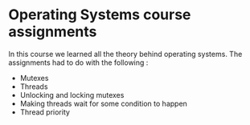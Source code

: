 # Operating Systems course assignments
In this course we learned all the theory behind operating systems. The assignments had to do with the following :
- Mutexes
- Threads
- Unlocking and locking mutexes
- Making threads wait for some condition to happen
- Thread priority

